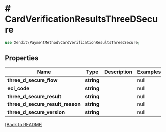 # # CardVerificationResultsThreeDSecure


```php
use Xendit\PaymentMethod\CardVerificationResultsThreeDSecure;
```

## Properties

Name | Type | Description | Examples | Notes
------------ | ------------- | ------------- | ------------- | ------------- 
**three_d_secure_flow** | **string** |  | null |  [optional]
**eci_code** | **string** |  | null |  [optional]
**three_d_secure_result** | **string** |  | null |  [optional]
**three_d_secure_result_reason** | **string** |  | null |  [optional]
**three_d_secure_version** | **string** |  | null |  [optional]

[[Back to README]](../../README.md)
